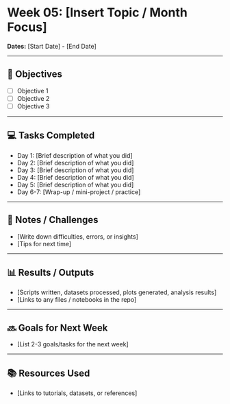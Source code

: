 # Week 05: [Insert Topic / Month Focus]

**Dates:** [Start Date] - [End Date]

---

## 🎯 Objectives
- [ ] Objective 1
- [ ] Objective 2
- [ ] Objective 3

---

## 💻 Tasks Completed
- Day 1: [Brief description of what you did]
- Day 2: [Brief description of what you did]
- Day 3: [Brief description of what you did]
- Day 4: [Brief description of what you did]
- Day 5: [Brief description of what you did]
- Day 6-7: [Wrap-up / mini-project / practice]

---

## 📝 Notes / Challenges
- [Write down difficulties, errors, or insights]
- [Tips for next time]

---

## 📊 Results / Outputs
- [Scripts written, datasets processed, plots generated, analysis results]
- [Links to any files / notebooks in the repo]

---

## 🔜 Goals for Next Week
- [List 2-3 goals/tasks for the next week]

---

## 📚 Resources Used
- [Links to tutorials, datasets, or references]

